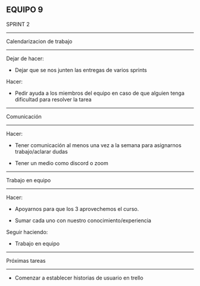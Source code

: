 EQUIPO 9
--------------------------
SPRINT 2

******************************
Calendarizacion de trabajo
******************************
Dejar de hacer:

- Dejar que se nos junten las
entregas de varios sprints

Hacer:

- Pedir ayuda a los miembros
del equipo en caso de que
alguien tenga dificultad
para resolver la tarea

******************************
Comunicación
******************************
Hacer:

- Tener comunicación al
menos una vez a la semana
para asignarnos
trabajo/aclarar dudas

- Tener un medio como
discord o zoom

******************************
Trabajo en equipo
******************************
Hacer:

- Apoyarnos para que los 3
aprovechemos el curso.

- Sumar cada uno con
nuestro conocimiento/experiencia

Seguir haciendo:

- Trabajo en equipo

******************************
Próximas tareas
******************************
- Comenzar a establecer
historias de usuario en trello
